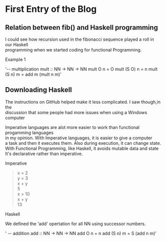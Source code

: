 # First Entry of the Blog
 
## Relation between fib() and Haskell programming

I could see how recursion used in the fibonacci sequence played a roll in our Haskell <br/>
programming when we started coding for functional Programming. <br/>

Example 1 <br/>

'-- multiplication
mult :: NN -> NN -> NN
mult O n = O
mult (S O) n = n
mult (S n) m = add m (mult n m)'

## Downloading Haskell

 The instructions on GitHub helped make it less complicated. I saw though,in the <br/>
discussion that some people had more issues when using a Windows computer<br/>

Imperative languages are alot more easier to work than functional progamming languages <br/>
in my opinion. With Imperative languages, it is easier to give a computer <br/>
a task and then it executes them. Also during execution, it can change state. <br/>
With Functional Programming, like Haskell, it avoids mutable data and state <br/>
It's declarative rather than imperative.

Imperative

> x = 2 <br/>
> y = 3 <br/>
> x + y <br/>
> 5 <br/>
> x = 10 <br/>
> x + y <br/>
> 13 <br/>

Haskell

We defined the 'add' opertation for all NN using successor numbers.

' -- addition
add :: NN -> NN -> NN
add O n = n
add (S n) m = S (add n m)'


